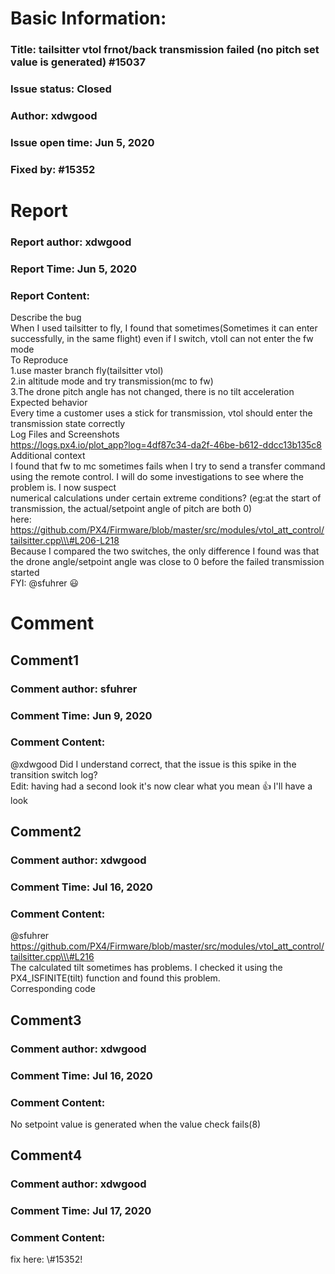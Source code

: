 # Basic Information:
### Title:  tailsitter vtol frnot/back transmission failed (no pitch set value is generated) #15037 
### Issue status: Closed
### Author: xdwgood
### Issue open time: Jun 5, 2020
### Fixed by: #15352
# Report
### Report author: xdwgood
### Report Time: Jun 5, 2020
### Report Content:   
Describe the bug    
When I used tailsitter to fly, I found that sometimes(Sometimes it can enter successfully, in the same flight) even if I switch, vtoll can not enter the fw mode  
To Reproduce  
1.use master branch fly(tailsitter vtol)  
2.in altitude mode and try transmission(mc to fw)  
3.The drone pitch angle has not changed, there is no tilt acceleration  
Expected behavior    
Every time a customer uses a stick for transmission, vtol should enter the transmission state correctly  
Log Files and Screenshots    
https://logs.px4.io/plot_app?log=4df87c34-da2f-46be-b612-ddcc13b135c8  
Additional context    
I found that fw to mc sometimes fails when I try to send a transfer command using the remote control. I will do some investigations to see where the problem is. I now suspect  
numerical calculations under certain extreme conditions? (eg:at the start of transmission, the actual/setpoint angle of pitch are both 0)  
here: https://github.com/PX4/Firmware/blob/master/src/modules/vtol_att_control/tailsitter.cpp\\\#L206-L218  
Because I compared the two switches, the only difference I found was that the drone angle/setpoint angle was close to 0 before the failed transmission started  
FYI: @sfuhrer  😃  

# Comment
## Comment1
### Comment author: sfuhrer
### Comment Time: Jun 9, 2020
### Comment Content:   
@xdwgood Did I understand correct, that the issue is this spike in the transition switch log?  
Edit: having had a second look it's now clear what you mean 👍 I'll have a look  

## Comment2
### Comment author: xdwgood
### Comment Time: Jul 16, 2020
### Comment Content:   
@sfuhrer    
https://github.com/PX4/Firmware/blob/master/src/modules/vtol_att_control/tailsitter.cpp\\\#L216  
The calculated tilt sometimes has problems. I checked it using the PX4_ISFINITE(tilt) function and found this problem.    
Corresponding code  

## Comment3
### Comment author: xdwgood
### Comment Time: Jul 16, 2020
### Comment Content:   
No setpoint value is generated when the value check fails(8)  

## Comment4
### Comment author: xdwgood
### Comment Time: Jul 17, 2020
### Comment Content:   
fix here: \\\#15352!  
